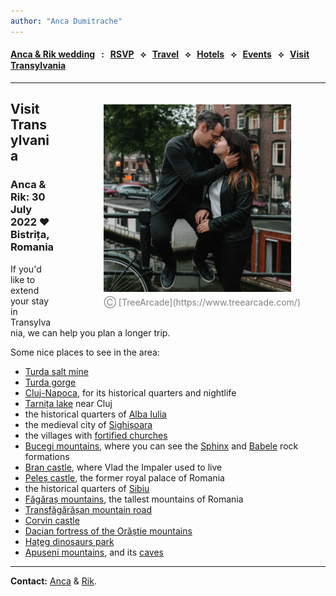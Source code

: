 ```yaml
---
author: "Anca Dumitrache"
---
```


<script src="https://use.fontawesome.com/4b6dfd67d9.js"></script>

#### [Anca & Rik wedding](./)  &nbsp; : &nbsp; [RSVP](https://forms.gle/uzLpqn1FvGNjH6sW7)  &nbsp; &#10209; &nbsp;   [Travel](travel.html)  &nbsp; &#10209; &nbsp;  [Hotels](hotels.html)  &nbsp; &#10209; &nbsp;  [Events](events.html)  &nbsp; &#10209; &nbsp;  [Visit Transylvania](trip.html)




***

<figure style="float: right; margin-left: 80px; margin-bottom: 20px; margin-top: 20px">
<img src="AncaRik.jpg" width="300" />
<figcaption style="text-align: center; margin-top: 5px; color: gray;">&#9400; [TreeArcade](https://www.treearcade.com/)</figcaption>
</figure>

## Visit Transylvania
### Anca & Rik: 30 July 2022 ❤️ Bistrița, Romania

If you'd like to extend your stay in Transylvania, we can help you plan a longer trip.

Some nice places to see in the area:

* [Turda salt mine](https://en.wikipedia.org/wiki/Salina_Turda)
* [Turda gorge](https://en.wikipedia.org/wiki/Turda_Gorge)
* [Cluj-Napoca](https://en.wikipedia.org/wiki/Cluj-Napoca), for its historical quarters and nightlife
* [Tarnița lake](https://en.wikipedia.org/wiki/Lake_Tarni%C8%9Ba) near Cluj
* the historical quarters of [Alba Iulia](https://en.wikipedia.org/wiki/Alba_Iulia)
* the medieval city of [Sighișoara](https://en.wikipedia.org/wiki/Sighi%C8%99oara)
* the villages with [fortified churches](https://en.wikipedia.org/wiki/Villages_with_fortified_churches_in_Transylvania)
* [Bucegi mountains](https://en.wikipedia.org/wiki/Bucegi_Mountains), where you can see the [Sphinx](https://en.wikipedia.org/wiki/Sphinx_(Romania)) and [Babele](https://en.wikipedia.org/wiki/Babele) rock formations
* [Bran castle](https://en.wikipedia.org/wiki/Bran_Castle), where Vlad the Impaler used to live
* [Peleș castle](https://en.wikipedia.org/wiki/Pele%C8%99_Castle), the former royal palace of Romania
* the historical quarters of [Sibiu](https://en.wikipedia.org/wiki/Sibiu)
* [Făgăraș mountains](https://en.wikipedia.org/wiki/F%C4%83g%C4%83ra%C8%99_Mountains), the tallest mountains of Romania
* [Transfăgărășan mountain road](https://en.wikipedia.org/wiki/Transf%C4%83g%C4%83r%C4%83%C8%99an)
* [Corvin castle](https://en.wikipedia.org/wiki/Corvin_Castle)
* [Dacian fortress of the Orăștie mountains](https://en.wikipedia.org/wiki/Dacian_Fortresses_of_the_Or%C4%83%C8%99tie_Mountains)
* [Hațeg dinosaurs park](https://en.wikipedia.org/wiki/Ha%C8%9Beg_Country_Dinosaurs_Geopark)
* [Apuseni mountains](https://en.wikipedia.org/wiki/Apuseni_Mountains), and its [caves](https://www.uncover-romania.com/attractions/nature/caves-from-apuseni/)


***

**Contact:** [Anca](mailto:anca.dmtrch@gmail.com) & [Rik](mailto:rikkid6@gmail.com).
